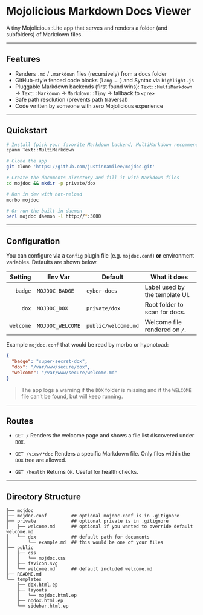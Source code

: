 # Mojolicious Markdown Docs Viewer

A tiny Mojolicious::Lite app that serves and renders a folder (and subfolders) of Markdown files.

---

## Features

* Renders `.md` / `.markdown` files (recursively) from a docs folder
* GitHub-style fenced code blocks (`lang … `) and Syntax via `highlight.js`
* Pluggable Markdown backends (first found wins):
  `Text::MultiMarkdown` → `Text::Markdown` → `Markdown::Tiny` → fallback to `<pre>`
* Safe path resolution (prevents path traversal)
* Code written by someone with zero Mojolicious experience

---

## Quickstart

```bash
# Install (pick your favorite Markdown backend; MultiMarkdown recommended)
cpanm Text::MultiMarkdown

# Clone the app
git clone 'https://github.com/justinnamilee/mojdoc.git'

# Create the documents directory and fill it with Markdown files
cd mojdoc && mkdir -p private/dox

# Run in dev with hot-reload
morbo mojdoc

# Or run the built-in daemon
perl mojdoc daemon -l http://*:3000
```

---

## Configuration

You can configure via a `Config` plugin file (e.g. `mojdoc.conf`) **or** environment variables. Defaults are shown below.

|   Setting | Env Var          | Default                           | What it does                     |
| --------: | ---------------- | --------------------------------- | -------------------------------- |
|   `badge` | `MOJDOC_BADGE`   | `cyber-docs`                      | Label used by the template UI.   |
|     `dox` | `MOJDOC_DOX`     | `private/dox`                     | Root folder to scan for docs.    |
| `welcome` | `MOJDOC_WELCOME` | `public/welcome.md`               | Welcome file rendered on `/`.    |

Example `mojdoc.conf` that would be read by morbo or hypnotoad:

```json
{
  "badge": "super-secret-dox",
  "dox": "/var/www/secure/dox",
  "welcome": "/var/www/secure/welcome.md"
}
```

> The app logs a warning if the `DOX` folder is missing and if the `WELCOME` file can’t be found, but will keep running.

---

## Routes

* `GET /`
  Renders the welcome page and shows a file list discovered under `DOX`.

* `GET /view/*doc`
  Renders a specific Markdown file. Only files within the `DOX` tree are allowed.

* `GET /health`
  Returns `OK`. Useful for health checks.

---

## Directory Structure

```
├── mojdoc
├── mojdoc.conf         ## optional mojdoc.conf is in .gitignore
├── private             ## optional private is in .gitignore
│   ├── welcome.md      ## optional if you wanted to override default welcome.md
│   └── dox             ## default path for documents
│       └── example.md  ## this would be one of your files
├── public
│   ├── css
│   │   └── mojdoc.css
│   ├── favicon.svg
│   └── welcome.md      ## default included welcome.md
├── README.md
└── templates
    ├── dox.html.ep
    ├── layouts
    │   └── mojdoc.html.ep
    ├── nodox.html.ep
    └── sidebar.html.ep
```
